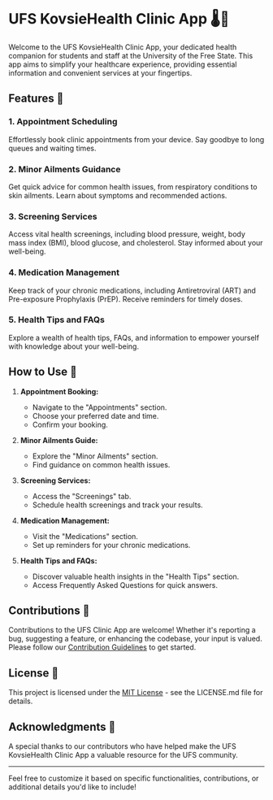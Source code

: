 # UFS KovsieHealth Clinic App 🌡️💊

Welcome to the UFS KovsieHealth Clinic App, your dedicated health companion for students and staff at the University of the Free State. 
This app aims to simplify your healthcare experience, providing essential information and convenient services at your fingertips.

## Features 🚀

### 1. **Appointment Scheduling**
Effortlessly book clinic appointments from your device. Say goodbye to long queues and waiting times.

### 2. **Minor Ailments Guidance**
Get quick advice for common health issues, from respiratory conditions to skin ailments. Learn about symptoms and recommended actions.

### 3. **Screening Services**
Access vital health screenings, including blood pressure, weight, body mass index (BMI), blood glucose, and cholesterol. Stay informed about your well-being.

### 4. **Medication Management**
Keep track of your chronic medications, including Antiretroviral (ART) and Pre-exposure Prophylaxis (PrEP). Receive reminders for timely doses.

### 5. **Health Tips and FAQs**
Explore a wealth of health tips, FAQs, and information to empower yourself with knowledge about your well-being.

## How to Use 📘

1. **Appointment Booking:**
   - Navigate to the "Appointments" section.
   - Choose your preferred date and time.
   - Confirm your booking.

2. **Minor Ailments Guide:**
   - Explore the "Minor Ailments" section.
   - Find guidance on common health issues.

3. **Screening Services:**
   - Access the "Screenings" tab.
   - Schedule health screenings and track your results.

4. **Medication Management:**
   - Visit the "Medications" section.
   - Set up reminders for your chronic medications.

5. **Health Tips and FAQs:**
   - Discover valuable health insights in the "Health Tips" section.
   - Access Frequently Asked Questions for quick answers.

## Contributions 🤝

Contributions to the UFS Clinic App are welcome! Whether it's reporting a bug, suggesting a feature, or enhancing the codebase, your input is valued. Please follow our [Contribution Guidelines](CONTRIBUTING.md) to get started.

## License 📜

This project is licensed under the [MIT License](LICENSE.md) - see the LICENSE.md file for details.

## Acknowledgments 🙌

A special thanks to our contributors who have helped make the UFS KovsieHealth Clinic App a valuable resource for the UFS community.

---

Feel free to customize it based on specific functionalities, contributions, or additional details you'd like to include!
